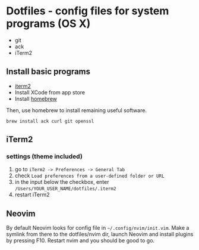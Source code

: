 # Dotfiles - config files for system programs (OS X)

- git
- ack
- iTerm2


## Install basic programs
- [iterm2](http://www.iterm2.com/)
- Install XCode from app store
- Install [homebrew](http://mxcl.github.com/homebrew/)

Then, use homebrew to install remaining useful software.

`brew install ack curl git openssl`

## iTerm2

### settings (theme included)

1. go to `iTerm2 -> Preferences -> General Tab`
2. check `Load preferences from a user-defined folder or URL`
3. in the input below the checkbox, enter
   `/Users/YOUR_USER_NAME/dotfiles/.iterm2`
4. restart iTerm2

## Neovim

By default Neovim looks for config file in `~/.config/nvim/init.vim`. 
Make a symlink from there to the dotfiles/nvim dir, launch Neovim and
install plugins by pressing F10. Restart nvim and you should be good to go.
